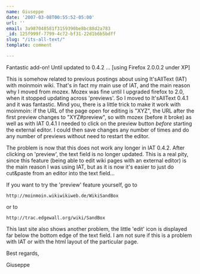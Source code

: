 ```yaml
---
name: Giuseppe
date: '2007-03-08T00:55:52-05:00'
url: ''
email: 3a987048581f3159390be8bc88d2a783
_id: 125f999f-7799-4c72-bf31-22d1b6b5bdff
slug: "/its-all-text/"
template: comment

---
```


Fantastic add-on! Until updated to 0.4.2 ...
[using Firefox 2.0.0.2 under XP]

This is somehow related to previous postings about using It'sAllText
(IAT) with moinmoin wiki.  That's in fact my main use of IAT, and the
main reason why I moved from mozex.  Mozex was fine until I upgraded
firefox to 2.0, when it stopped updating across 'previews'.  So I
moved to It'sAllText 0.4.1 and it was fantastic.  Mind you, there is a
little trick to make it work with moinmoin: if the URL of the page
open for editing is "XYZ", the URL after the first preview changes to
"XYZ#preview", so with mozex (before it broke) as well as with IAT
0.4.1 I needed to click on the preview button *before* starting the
external editor.  I could then save changes any number of times and do
any number of previews without need to restart the editor.

The problem is now that this does not work any longer in IAT 0.4.2.  After
clicking on 'preview', the text field is no longer updated.  This
is a real pity, since this feature (being able to edit wiki pages with
an external editor) is the main reason I was using IAT, but as it is
now it's easier to just do cut&amp;paste from an editor into the text
field...

If you want to try the 'preview' feature yourself, go to

    http://moinmoin.wikiwikiweb.de/WikiSandBox

or to

    http://trac.edgewall.org/wiki/SandBox

This last site also shows another problem, the little 'edit' icon is
displayed far below the bottom edge of the text field.  I am not sure
if this is a problem with IAT or with the html layout of the
particular page.

Best regards,

Giuseppe
